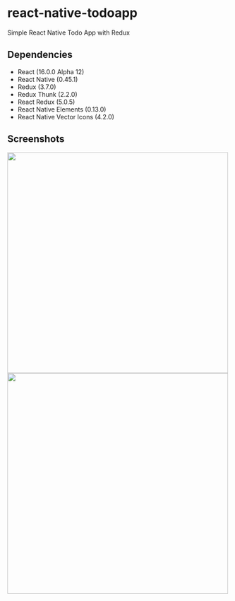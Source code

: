# react-native-todoapp
Simple React Native Todo App with Redux

## Dependencies
- React (16.0.0 Alpha 12)
- React Native (0.45.1)
- Redux (3.7.0)
- Redux Thunk (2.2.0)
- React Redux (5.0.5)
- React Native Elements (0.13.0)
- React Native Vector Icons (4.2.0)
 
## Screenshots
<img src="https://image.ibb.co/d1JM2k/Bildschirmfoto_2017_06_18_um_14_15_04.png" height="500">    <img src="https://image.ibb.co/k8nna5/Bildschirmfoto_2017_06_18_um_14_15_35.png" height="500">
